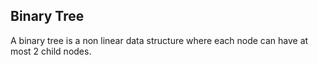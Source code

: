 ## Binary Tree
A binary tree is a non linear data structure where each node can have at most 2 child nodes.
